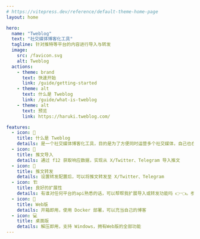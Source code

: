 ```yaml
---
# https://vitepress.dev/reference/default-theme-home-page
layout: home

hero:
  name: "Tweblog"
  text: "社交媒体博客化工具"
  tagline: 针对推特等平台的内容进行导入与转发
  image:
    src: /favicon.svg
    alt: Tweblog
  actions:
    - theme: brand
      text: 快速开始
      link: /guide/getting-started
    - theme: alt
      text: 什么是 Tweblog
      link: /guide/what-is-tweblog
    - theme: alt
      text: 预览
      link: https://haruki.tweblog.com/

features:
  - icon: 👀
    title: 什么是 Tweblog
    details: 是一个社交媒体博客化工具，目的是为了方便同时运营多个社交媒体，自己也在打算用这个从推特出逃。
  - icon: 🛒
    title: 推文导入
    details: 通过 f12 获取响应数据，实现从 X/Twitter、Telegram 导入推文
  - icon: 🔗
    title: 推文转发
    details: 设置转发配置后，可以将推文转发至 X/Twitter、Telegram
  - icon: 🏗
    title: 良好的扩展性
    details: 有谁对任何平台的api熟悉的话，可以帮帮我扩展导入或转发功能吗 👉👈。参考：扩展指南
  - icon: 🐳
    title: Web版
    details: 开箱即用，使用 Docker 部署，可以充当自己的博客
  - icon: 💻
    title: 桌面版
    details: 解压即用，支持 Windows，拥有Web版的全部功能
---
```

